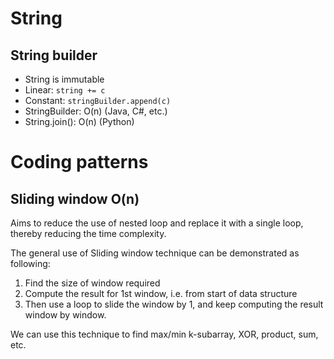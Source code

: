 # String

## String builder

- String is immutable
- Linear: ```string += c```
- Constant: ```stringBuilder.append(c)```
- StringBuilder: O(n) (Java, C#, etc.)
- String.join(): O(n) (Python)

# Coding patterns

## Sliding window O(n)

Aims to reduce the use of nested loop and replace it with a single loop, thereby reducing the time complexity.

The general use of Sliding window technique can be demonstrated as following:

1. Find the size of window required 
2. Compute the result for 1st window, i.e. from start of data structure
3. Then use a loop to slide the window by 1, and keep computing the result window by window.

We can use this technique to find max/min k-subarray, XOR, product, sum, etc. 